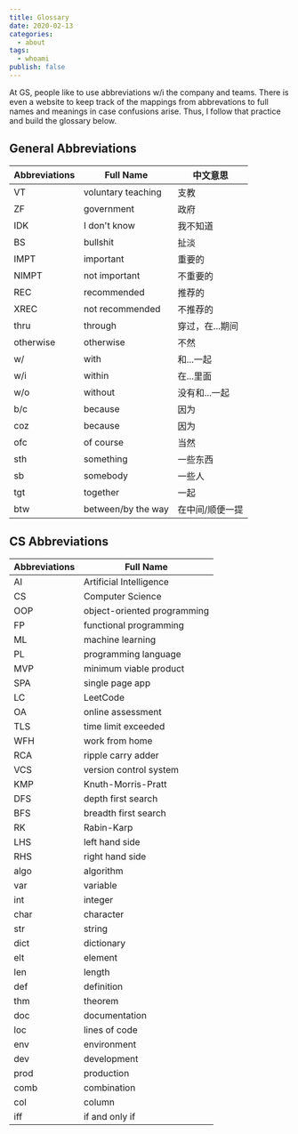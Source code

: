 ```yaml
---
title: Glossary
date: 2020-02-13
categories:
  - about
tags:
  - whoami
publish: false
---
```


At GS, people like to use abbreviations w/i the company and teams. There is even a website to keep track of the mappings from abbrevations to full names and meanings in case confusions arise. Thus, I follow that practice and build the glossary below.

<!-- more -->

## General Abbreviations

| Abbreviations | Full Name          | 中文意思        |
| ------------- | ------------------ | --------------- |
| VT            | voluntary teaching | 支教            |
| ZF            | government         | 政府            |
| IDK           | I don't know       | 我不知道        |
| BS            | bullshit           | 扯淡            |
| IMPT          | important          | 重要的          |
| NIMPT         | not important      | 不重要的        |
| REC           | recommended        | 推荐的          |
| XREC          | not recommended    | 不推荐的        |
| thru          | through            | 穿过，在...期间 |
| otherwise     | otherwise          | 不然            |
| w/            | with               | 和...一起       |
| w/i           | within             | 在...里面       |
| w/o           | without            | 没有和...一起   |
| b/c           | because            | 因为            |
| coz           | because            | 因为            |
| ofc           | of course          | 当然            |
| sth           | something          | 一些东西        |
| sb            | somebody           | 一些人          |
| tgt           | together           | 一起            |
| btw           | between/by the way | 在中间/顺便一提 |

## CS Abbreviations

| Abbreviations | Full Name                   |
| ------------- | --------------------------- |
| AI            | Artificial Intelligence     |
| CS            | Computer Science            |
| OOP           | object-oriented programming |
| FP            | functional programming      |
| ML            | machine learning            |
| PL            | programming language        |
| MVP           | minimum viable product      |
| SPA           | single page app             |
| LC            | LeetCode                    |
| OA            | online assessment           |
| TLS           | time limit exceeded         |
| WFH           | work from home              |
| RCA           | ripple carry adder          |
| VCS           | version control system      |
| KMP           | Knuth-Morris-Pratt          |
| DFS           | depth first search          |
| BFS           | breadth first search        |
| RK            | Rabin-Karp                  |
| LHS           | left hand side              |
| RHS           | right hand side             |
| algo          | algorithm                   |
| var           | variable                    |
| int           | integer                     |
| char          | character                   |
| str           | string                      |
| dict          | dictionary                  |
| elt           | element                     |
| len           | length                      |
| def           | definition                  |
| thm           | theorem                     |
| doc           | documentation               |
| loc           | lines of code               |
| env           | environment                 |
| dev           | development                 |
| prod          | production                  |
| comb          | combination                 |
| col           | column                      |
| iff           | if and only if              |
